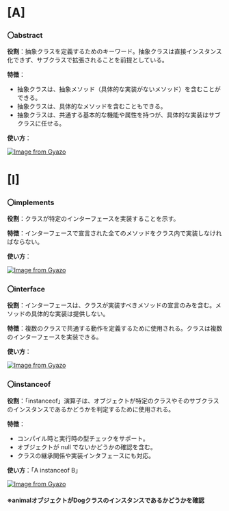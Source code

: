 # [A]
### 〇abstract
**役割**：抽象クラスを定義するためのキーワード。抽象クラスは直接インスタンス化できず、サブクラスで拡張されることを前提としている。

**特徴**：
- 抽象クラスは、抽象メソッド（具体的な実装がないメソッド）を含むことができる。
- 抽象クラスは、具体的なメソッドを含むこともできる。
- 抽象クラスは、共通する基本的な機能や属性を持つが、具体的な実装はサブクラスに任せる。

**使い方**：

[![Image from Gyazo](https://i.gyazo.com/abac50514b1f44589adaa42d18eafe37.png)](https://gyazo.com/abac50514b1f44589adaa42d18eafe37)

# [I]
### 〇implements
**役割**：クラスが特定のインターフェースを実装することを示す。

**特徴**：インターフェースで宣言された全てのメソッドをクラス内で実装しなければならない。

**使い方**：

[![Image from Gyazo](https://i.gyazo.com/4b45f33b0d5f938fbd0d631eb1915e51.png)](https://gyazo.com/4b45f33b0d5f938fbd0d631eb1915e51)

### 〇interface
**役割**：インターフェースは、クラスが実装すべきメソッドの宣言のみを含む。メソッドの具体的な実装は提供しない。

**特徴**：複数のクラスで共通する動作を定義するために使用される。クラスは複数のインターフェースを実装できる。

**使い方**：

[![Image from Gyazo](https://i.gyazo.com/06f66684b8e741fcb85cf4393657a4d0.png)](https://gyazo.com/06f66684b8e741fcb85cf4393657a4d0)


### 〇instanceof
**役割**：「instanceof」演算子は、オブジェクトが特定のクラスやそのサブクラスのインスタンスであるかどうかを判定するために使用される。

**特徴**：
- コンパイル時と実行時の型チェックをサポート。
- オブジェクトが null でないかどうかの確認を含む。
- クラスの継承関係や実装インタフェースにも対応。

**使い方**：「A instanceof B」

[![Image from Gyazo](https://i.gyazo.com/86dc1181f6176f142d72dc6d563b6510.png)](https://gyazo.com/86dc1181f6176f142d72dc6d563b6510)

#### ※animalオブジェクトがDogクラスのインスタンスであるかどうかを確認
